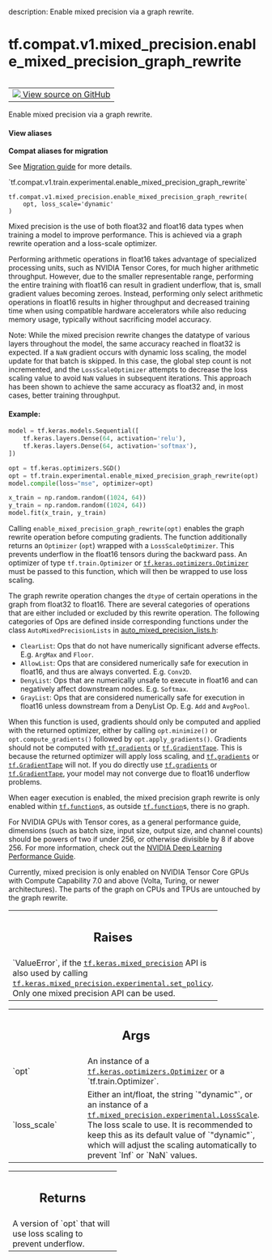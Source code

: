 description: Enable mixed precision via a graph rewrite.

<div itemscope itemtype="http://developers.google.com/ReferenceObject">
<meta itemprop="name" content="tf.compat.v1.mixed_precision.enable_mixed_precision_graph_rewrite" />
<meta itemprop="path" content="Stable" />
</div>

# tf.compat.v1.mixed_precision.enable_mixed_precision_graph_rewrite

<!-- Insert buttons and diff -->

<table class="tfo-notebook-buttons tfo-api nocontent" align="left">
<td>
  <a target="_blank" href="https://github.com/tensorflow/tensorflow/blob/r2.4/tensorflow/python/training/experimental/mixed_precision.py#L216-L329">
    <img src="https://www.tensorflow.org/images/GitHub-Mark-32px.png" />
    View source on GitHub
  </a>
</td>
</table>



Enable mixed precision via a graph rewrite.

<section class="expandable">
  <h4 class="showalways">View aliases</h4>
  <p>
<b>Compat aliases for migration</b>
<p>See
<a href="https://www.tensorflow.org/guide/migrate">Migration guide</a> for
more details.</p>
<p>`tf.compat.v1.train.experimental.enable_mixed_precision_graph_rewrite`</p>
</p>
</section>

<pre class="devsite-click-to-copy prettyprint lang-py tfo-signature-link">
<code>tf.compat.v1.mixed_precision.enable_mixed_precision_graph_rewrite(
    opt, loss_scale='dynamic'
)
</code></pre>



<!-- Placeholder for "Used in" -->

Mixed precision is the use of both float32 and float16 data types when
training a model to improve performance. This is achieved via a graph rewrite
operation and a loss-scale optimizer.

Performing arithmetic operations in float16 takes advantage of specialized
processing units, such as NVIDIA Tensor Cores, for much higher arithmetic
throughput. However, due to the smaller representable range, performing the
entire training with float16 can result in gradient underflow, that is, small
gradient values becoming zeroes. Instead, performing only select arithmetic
operations in float16 results in higher throughput and decreased training
time when using compatible hardware accelerators while also reducing memory
usage, typically without sacrificing model accuracy.

Note: While the mixed precision rewrite changes the datatype of various
layers throughout the model, the same accuracy reached in float32 is
expected. If a `NaN` gradient occurs with dynamic loss scaling, the model
update for that batch is skipped. In this case, the global step count is not
incremented, and the `LossScaleOptimizer` attempts to decrease the loss
scaling value to avoid `NaN` values in subsequent iterations. This approach
has been shown to achieve the same accuracy as float32 and, in most cases,
better training throughput.

#### Example:



```python
model = tf.keras.models.Sequential([
    tf.keras.layers.Dense(64, activation='relu'),
    tf.keras.layers.Dense(64, activation='softmax'),
])

opt = tf.keras.optimizers.SGD()
opt = tf.train.experimental.enable_mixed_precision_graph_rewrite(opt)
model.compile(loss="mse", optimizer=opt)

x_train = np.random.random((1024, 64))
y_train = np.random.random((1024, 64))
model.fit(x_train, y_train)
```

Calling `enable_mixed_precision_graph_rewrite(opt)` enables the graph rewrite
operation before computing gradients. The function additionally returns an
`Optimizer` (`opt`) wrapped with a `LossScaleOptimizer`. This prevents
underflow in the float16 tensors during the backward pass. An optimizer of
type `tf.train.Optimizer` or <a href="../../../../tf/keras/optimizers/Optimizer.md"><code>tf.keras.optimizers.Optimizer</code></a> must be passed
to this function, which will then be wrapped to use loss scaling.

The graph rewrite operation changes the `dtype` of certain operations in the
graph from float32 to float16. There are several categories of operations
that are either included or excluded by this rewrite operation. The following
categories of Ops are defined inside corresponding functions under the class 
`AutoMixedPrecisionLists` in
<a href="https://github.com/tensorflow/tensorflow/blob/master/tensorflow/
core/grappler/optimizers/auto_mixed_precision_lists.h">
auto_mixed_precision_lists.h</a>:

* `ClearList`: Ops that do not have numerically significant adverse effects.
E.g. `ArgMax` and `Floor`.
* `AllowList`: Ops that are considered numerically safe for execution in
float16, and thus are always converted. E.g. `Conv2D`.
* `DenyList`: Ops that are numerically unsafe to execute in float16 and
can negatively affect downstream nodes. E.g. `Softmax`.
* `GrayList`: Ops that are considered numerically safe for execution in
float16 unless downstream from a DenyList Op. E.g. `Add` and `AvgPool`.

When this function is used, gradients should only be computed and applied
with the returned optimizer, either by calling `opt.minimize()` or
`opt.compute_gradients()` followed by `opt.apply_gradients()`.
Gradients should not be computed with <a href="../../../../tf/gradients.md"><code>tf.gradients</code></a> or <a href="../../../../tf/GradientTape.md"><code>tf.GradientTape</code></a>.
This is because the returned optimizer will apply loss scaling, and
<a href="../../../../tf/gradients.md"><code>tf.gradients</code></a> or <a href="../../../../tf/GradientTape.md"><code>tf.GradientTape</code></a> will not. If you do directly use
<a href="../../../../tf/gradients.md"><code>tf.gradients</code></a> or <a href="../../../../tf/GradientTape.md"><code>tf.GradientTape</code></a>, your model may not converge due to
float16 underflow problems.

When eager execution is enabled, the mixed precision graph rewrite is only
enabled within <a href="../../../../tf/function.md"><code>tf.function</code></a>s, as outside <a href="../../../../tf/function.md"><code>tf.function</code></a>s, there is no graph.

For NVIDIA GPUs with Tensor cores, as a general performance guide, dimensions
(such as batch size, input size, output size, and channel counts)
should be powers of two if under 256, or  otherwise divisible by 8 if above
256. For more information, check out the
[NVIDIA Deep Learning Performance Guide](
https://docs.nvidia.com/deeplearning/sdk/dl-performance-guide/index.html).

Currently, mixed precision is only enabled on NVIDIA Tensor Core GPUs with
Compute Capability 7.0 and above (Volta, Turing, or newer architectures). The
parts of the graph on CPUs and TPUs are untouched by the graph rewrite.

<!-- Tabular view -->
 <table class="responsive fixed orange">
<colgroup><col width="214px"><col></colgroup>
<tr><th colspan="2"><h2 class="add-link">Raises</h2></th></tr>
<tr class="alt">
<td colspan="2">
`ValueError`, if the <a href="../../../../tf/keras/mixed_precision.md"><code>tf.keras.mixed_precision</code></a> API is also used by calling
<a href="../../../../tf/keras/mixed_precision/set_global_policy.md"><code>tf.keras.mixed_precision.experimental.set_policy</code></a>. Only one mixed precision
API can be used.
</td>
</tr>

</table>



<!-- Tabular view -->
 <table class="responsive fixed orange">
<colgroup><col width="214px"><col></colgroup>
<tr><th colspan="2"><h2 class="add-link">Args</h2></th></tr>

<tr>
<td>
`opt`
</td>
<td>
An instance of a <a href="../../../../tf/keras/optimizers/Optimizer.md"><code>tf.keras.optimizers.Optimizer</code></a> or a
`tf.train.Optimizer`.
</td>
</tr><tr>
<td>
`loss_scale`
</td>
<td>
Either an int/float, the string `"dynamic"`, or an instance of
a <a href="../../../../tf/mixed_precision/experimental/LossScale.md"><code>tf.mixed_precision.experimental.LossScale</code></a>. The loss scale to use. It
is recommended to keep this as its default value of `"dynamic"`, which
will adjust the scaling automatically to prevent `Inf` or `NaN` values.
</td>
</tr>
</table>



<!-- Tabular view -->
 <table class="responsive fixed orange">
<colgroup><col width="214px"><col></colgroup>
<tr><th colspan="2"><h2 class="add-link">Returns</h2></th></tr>
<tr class="alt">
<td colspan="2">
A version of `opt` that will use loss scaling to prevent underflow.
</td>
</tr>

</table>

